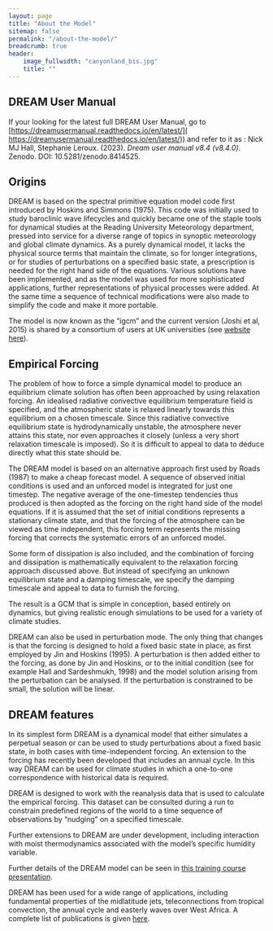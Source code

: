 ```yaml
---
layout: page
title: "About the Model"
sitemap: false
permalink: "/about-the-model/"
breadcrumb: true
header:
    image_fullwidth: "canyonland_bis.jpg"
    title: ""
---
```



## DREAM User Manual 
If your looking for the latest full DREAM User Manual, go to  [https://dreamusermanual.readthedocs.io/en/latest/]( https://dreamusermanual.readthedocs.io/en/latest/)) and refer to it as : Nick MJ Hall,  Stephanie Leroux. (2023). *Dream user manual v8.4 (v8.4.0)*. Zenodo. DOI: 10.5281/zenodo.8414525.

## Origins

DREAM is based on the spectral primitive equation model code first introduced by Hoskins and Simmons (1975). This code was initially used to study baroclinic wave lifecycles and quickly became one of the staple tools for dynamical studies at the Reading University Meteorology department, pressed into service for a diverse range of topics in synoptic meteorology and global climate dynamics. As a purely dynamical model, it lacks the physical source terms that maintain the climate, so for longer integrations, or for studies of perturbations on a specified basic state, a prescription is needed for the right hand side of the equations. Various solutions have been implemented, and as the model was used for more sophisticated applications, further representations of physical processes were added. At the same time a sequence of technical modifications were also made to simplify the code and make it more portable. 

The model is now known as the “igcm” and the current version (Joshi et al, 2015) is shared by a consortium of users at UK universities (see [website here](http://www.met.reading.ac.uk/~mike/dyn_models/igcm/)).


## Empirical Forcing

The problem of how to force a simple dynamical model to produce an equilibrium climate solution has often been approached by using relaxation forcing. An idealised radiative convective equilibrium temperature field is specified, and the atmospheric state is relaxed linearly towards this equilibrium on a chosen timescale. Since this radiative convective equilibrium state is hydrodynamically unstable, the atmosphere never attains this state, nor even approaches it closely (unless a very short relaxation timescale is imposed). So it is difficult to appeal to data to deduce directly what this state should be. 

The DREAM model is based on an alternative approach first used by Roads (1987) to make a cheap forecast model. A sequence of observed initial conditions is used and an unforced model is integrated for just one timestep. The negative average of the one-timestep tendencies thus produced is then adopted as the forcing on the right hand side of the model equations. If it is assumed that the set of initial conditions represents a stationary climate state, and that the forcing of the atmosphere can be viewed as time independent, this forcing term represents the missing forcing that corrects the systematic errors of an unforced model.

Some form of dissipation is also included, and the combination of forcing and dissipation is mathematically equivalent to the relaxation forcing approach discussed above. But instead of specifying an unknown equilibrium state and a damping timescale, we specify the damping timescale and appeal to data to furnish the forcing. 

The result is a GCM that is simple in conception, based entirely on dynamics, but giving realistic enough simulations to be used for a variety of climate studies. 

DREAM can also be used in perturbation mode. The only thing that changes is that the forcing is designed to hold a fixed basic state in place, as first employed by Jin and Hoskins (1995). A perturbation is then added either to the forcing, as done by Jin and Hoskins, or to the initial condition (see for example Hall and Sardeshmukh, 1998) and the model solution arising from the perturbation can be analysed. If the perturbation is constrained to be small, the solution will be linear. 


## DREAM features

In its simplest form DREAM is a dynamical model that either simulates a perpetual season or can be used to study perturbations about a fixed basic state, in both cases with time-independent forcing. 
An extension to the forcing has recently been developed that includes an annual cycle. In this way DREAM can be used for climate studies in which a one-to-one correspondence with historical data is required. 

DREAM is designed to work with the reanalysis data that is used to calculate the empirical forcing. This dataset can be consulted during a run to constrain predefined regions of the world to a time sequence of observations by “nudging” on a specified timescale. 

Further extensions to DREAM are under development, including interaction with moist thermodynamics associated with the model’s specific humidity variable. 

Further details of the DREAM model can be seen in  [this training course presentation](http://www.legos.obs-mip.fr/members/hall/dream_training_handout?lang=fr).

DREAM has been used for a wide range of applications, including fundamental properties of the midlatitude jets, teleconnections from tropical convection, the annual cycle and easterly waves over West Africa. A complete list of publications is given [here](https://dream-gcm.github.io/publications/). 
